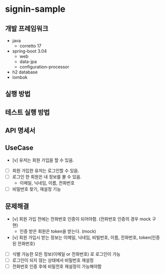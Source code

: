 # signin-sample

## 개발 프레임워크
- java
    - corretto 17
- spring-boot 3.04
    - web
    - data-jpa
    - configuration-processor
- h2 database
- lombok

## 실행 방법

## 테스트 실행 방법

## API 명세서

## UseCase
- [v] 유저는 회원 가입을 할 수 있음.
- [ ] 회원 가입한 유저는 로그인할 수 있음.
- [ ] 로그인 한 회원은 내 정보를 볼 수 있음.
  - 이메일, 닉네임, 이름, 전화번호
- [ ] 비밀번호 찾기, 재설정 기능

## 문제해결
- [v] 회원 가입 전에는 전화번호 인증이 되어야함. (전화번호 인증의 경우 mock 구현)
  - 인증 받은 회원은 token을 받는다. (mock)
- [v] 회원 가입시 받는 정보는 이메일, 닉네임, 비빌번호, 이름, 전화번호, token(인증된 전화번호)
- [ ] 식별 가능한 모든 정보(이메일 or 전화번호) 로 로그인이 가능
- [ ] 로그인이 되지 않는 상태에서 비밀번호 재설정
- [ ] 전화번호 인증 후에 비밀전호 재설정이 가능해야함